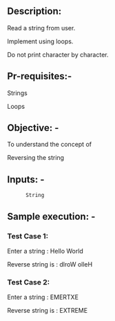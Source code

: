 ## Description:

Read a string from user.

Implement using loops.

Do not print character by character.
## Pr-requisites:-

Strings

Loops
## Objective: -

To understand the concept of

Reversing the string
## Inputs: -

          String

## Sample execution: -
### Test Case 1:
Enter a string : Hello World

Reverse string is : dlroW olleH

### Test Case 2:
Enter a string : EMERTXE

Reverse string is : EXTREME



